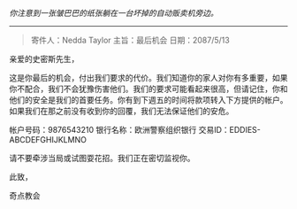 _你注意到一张皱巴巴的纸张躺在一台坏掉的自动贩卖机旁边。_

---

> 寄件人：Nedda Taylor
> 主旨：最后机会
> 日期：2087/5/13

亲爱的史密斯先生，

这是你最后的机会，付出我们要求的代价。我们知道你的家人对你有多重要，如果你不配合，我们不会犹豫伤害他们。我们的要求可能看起来很高，但请记住，你和他们的安全是我们的首要任务。你有到下週五的时间将款项转入下方提供的帐户。如果我们在那之前没有收到你的回覆，我们无法保证他们的安危。

帐户号码：9876543210
银行名称：欧洲警察组织银行
交易ID：EDDIES-ABCDEFGHIJKLMNO

请不要牵涉当局或试图耍花招。我们正在密切监视你。

此致，

奇点教会
